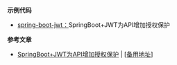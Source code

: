 

**示例代码**
- [spring-boot-jwt：](https://github.com/wintig/spring-boot-examples/tree/master/spring-boot-jwt)SpringBoot+JWT为API增加授权保护


**参考文章**
- [SpringBoot+JWT为API增加授权保护](https://www.wintig.com/2018/10/22/SpringBoot-JWT-SpringSecurity%E5%AF%B9api%E8%BF%9B%E8%A1%8C%E6%8E%88%E6%9D%83%E4%BF%9D%E6%8A%A4/) |
[[备用地址](https://blog.csdn.net/qq_25448409/article/details/83274969)]
